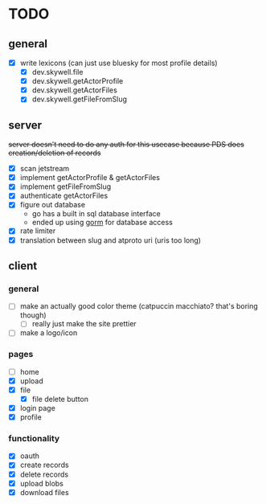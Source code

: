 # TODO

## general
- [x] write lexicons (can just use bluesky for most profile details)
  - [x] dev.skywell.file
  - [x] dev.skywell.getActorProfile
  - [x] dev.skywell.getActorFiles
  - [x] dev.skywell.getFileFromSlug

## server
~~server doesn't need to do any auth for this usecase because PDS does creation/deletion of records~~
- [x] scan jetstream
- [x] implement getActorProfile & getActorFiles
- [x] implement getFileFromSlug
- [x] authenticate getActorFiles
- [x] figure out database
  - go has a built in sql database interface
  - ended up using [gorm](https://gorm.io/) for database access
- [x] rate limiter
- [x] translation between slug and atproto uri (uris too long)

## client

### general
- [ ] make an actually good color theme (catpuccin macchiato? that's boring though)
  - [ ] really just make the site prettier
- [ ] make a logo/icon

### pages
- [ ] home
- [x] upload
- [x] file
  - [x] file delete button
- [x] login page
- [x] profile

### functionality
- [x] oauth
- [x] create records
- [x] delete records
- [x] upload blobs
- [x] download files
